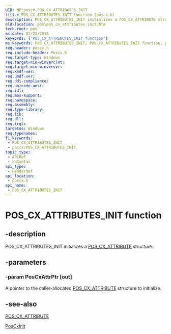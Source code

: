 ```yaml
---
UID: NF:poscx.POS_CX_ATTRIBUTES_INIT
title: POS_CX_ATTRIBUTES_INIT function (poscx.h)
description: POS_CX_ATTRIBUTES_INIT initializes a POS_CX_ATTRIBUTE structure.
old-location: pos\pos_cx_attributes_init.htm
tech.root: pos
ms.date: 02/23/2018
keywords: ["POS_CX_ATTRIBUTES_INIT function"]
ms.keywords: POS_CX_ATTRIBUTES_INIT, POS_CX_ATTRIBUTES_INIT function, pos.pos_cx_attributes_init, poscx/POS_CX_ATTRIBUTES_INIT
req.header: poscx.h
req.include-header: Poscx.h
req.target-type: Windows
req.target-min-winverclnt: 
req.target-min-winversvr: 
req.kmdf-ver: 
req.umdf-ver: 
req.ddi-compliance: 
req.unicode-ansi: 
req.idl: 
req.max-support: 
req.namespace: 
req.assembly: 
req.type-library: 
req.lib: 
req.dll: 
req.irql: 
targetos: Windows
req.typenames: 
f1_keywords:
 - POS_CX_ATTRIBUTES_INIT
 - poscx/POS_CX_ATTRIBUTES_INIT
topic_type:
 - APIRef
 - kbSyntax
api_type:
 - HeaderDef
api_location:
 - poscx.h
api_name:
 - POS_CX_ATTRIBUTES_INIT
---
```


# POS_CX_ATTRIBUTES_INIT function


## -description

POS_CX_ATTRIBUTES_INIT initializes a <a href="/windows-hardware/drivers/ddi/poscx/ns-poscx-_pos_cx_attributes">POS_CX_ATTRIBUTE</a> structure.

## -parameters

### -param PosCxAttrPtr [out]


A pointer to the caller-allocated <a href="/windows-hardware/drivers/ddi/poscx/ns-poscx-_pos_cx_attributes">POS_CX_ATTRIBUTE</a> structure to initialize.

## -see-also

<a href="/windows-hardware/drivers/ddi/poscx/ns-poscx-_pos_cx_attributes">POS_CX_ATTRIBUTE</a>



<a href="/windows-hardware/drivers/ddi/poscx/nf-poscx-poscxinit">PosCxInit</a>
